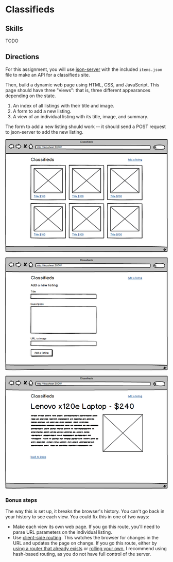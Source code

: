 # Classifieds

## Skills

TODO

## Directions

For this assignment, you will use [json-server](https://github.com/typicode/json-server) with the included `items.json` file to make an API for a classifieds site.

Then, build a dynamic web page using HTML, CSS, and JavaScript. This page should have three "views": that is, three different appearances depending on the state.

1. An index of all listings with their title and image.
1. A form to add a new listing.
1. A view of an individual listing with its title, image, and summary.

The form to add a new listing should work -- it should send a POST request to json-server to add the new listing.

![Index of all listings](index.png)

![Form to add a new listing](form.png)

![Individual listing](individual.png)

### Bonus steps

The way this is set up, it breaks the browser's history. You can't go back in your history to see each view. You could fix this in one of two ways:

* Make each view its own web page. If you go this route, you'll need to parse URL parameters on the individual listing.
* Use [client-side routing](https://medium.com/@wilbo/server-side-vs-client-side-routing-71d710e9227f). This watches the browser for changes in the URL and updates the page on change. If you go this route, either by [using a router that already exists](https://github.com/krasimir/navigo) or [rolling your own](http://joakim.beng.se/blog/posts/a-javascript-router-in-20-lines.html), I recommend using hash-based routing, as you do not have full control of the server.
